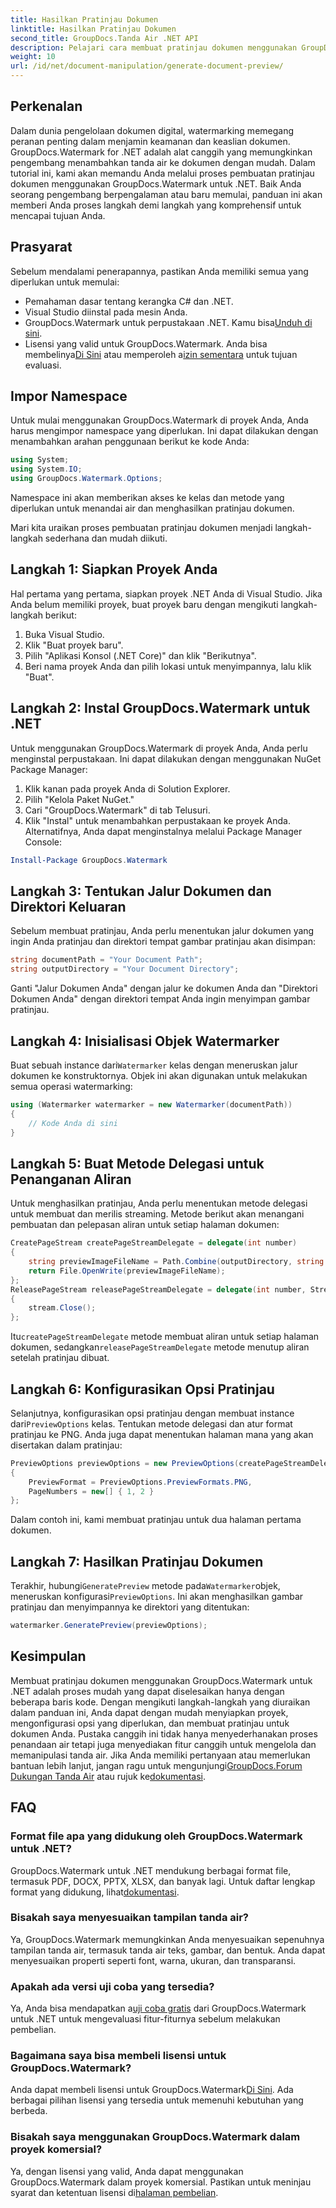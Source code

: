 ```yaml
---
title: Hasilkan Pratinjau Dokumen
linktitle: Hasilkan Pratinjau Dokumen
second_title: GroupDocs.Tanda Air .NET API
description: Pelajari cara membuat pratinjau dokumen menggunakan GroupDocs.Watermark untuk .NET dengan panduan ini. Tingkatkan keamanan dan pengelolaan dokumen Anda dengan mudah.
weight: 10
url: /id/net/document-manipulation/generate-document-preview/
---
```

## Perkenalan
Dalam dunia pengelolaan dokumen digital, watermarking memegang peranan penting dalam menjamin keamanan dan keaslian dokumen. GroupDocs.Watermark for .NET adalah alat canggih yang memungkinkan pengembang menambahkan tanda air ke dokumen dengan mudah. Dalam tutorial ini, kami akan memandu Anda melalui proses pembuatan pratinjau dokumen menggunakan GroupDocs.Watermark untuk .NET. Baik Anda seorang pengembang berpengalaman atau baru memulai, panduan ini akan memberi Anda proses langkah demi langkah yang komprehensif untuk mencapai tujuan Anda.
## Prasyarat
Sebelum mendalami penerapannya, pastikan Anda memiliki semua yang diperlukan untuk memulai:
- Pemahaman dasar tentang kerangka C# dan .NET.
- Visual Studio diinstal pada mesin Anda.
- GroupDocs.Watermark untuk perpustakaan .NET. Kamu bisa[Unduh di sini](https://releases.groupdocs.com/Watermark/net/).
-  Lisensi yang valid untuk GroupDocs.Watermark. Anda bisa membelinya[Di Sini](https://purchase.groupdocs.com/buy) atau memperoleh a[izin sementara](https://purchase.groupdocs.com/temporary-license/) untuk tujuan evaluasi.
## Impor Namespace
Untuk mulai menggunakan GroupDocs.Watermark di proyek Anda, Anda harus mengimpor namespace yang diperlukan. Ini dapat dilakukan dengan menambahkan arahan penggunaan berikut ke kode Anda:
```csharp
using System;
using System.IO;
using GroupDocs.Watermark.Options;
```
Namespace ini akan memberikan akses ke kelas dan metode yang diperlukan untuk menandai air dan menghasilkan pratinjau dokumen.

Mari kita uraikan proses pembuatan pratinjau dokumen menjadi langkah-langkah sederhana dan mudah diikuti.
## Langkah 1: Siapkan Proyek Anda
Hal pertama yang pertama, siapkan proyek .NET Anda di Visual Studio. Jika Anda belum memiliki proyek, buat proyek baru dengan mengikuti langkah-langkah berikut:
1. Buka Visual Studio.
2. Klik "Buat proyek baru".
3. Pilih "Aplikasi Konsol (.NET Core)" dan klik "Berikutnya".
4. Beri nama proyek Anda dan pilih lokasi untuk menyimpannya, lalu klik "Buat".
## Langkah 2: Instal GroupDocs.Watermark untuk .NET
Untuk menggunakan GroupDocs.Watermark di proyek Anda, Anda perlu menginstal perpustakaan. Ini dapat dilakukan dengan menggunakan NuGet Package Manager:
1. Klik kanan pada proyek Anda di Solution Explorer.
2. Pilih "Kelola Paket NuGet."
3. Cari "GroupDocs.Watermark" di tab Telusuri.
4. Klik "Instal" untuk menambahkan perpustakaan ke proyek Anda.
Alternatifnya, Anda dapat menginstalnya melalui Package Manager Console:
```powershell
Install-Package GroupDocs.Watermark
```
## Langkah 3: Tentukan Jalur Dokumen dan Direktori Keluaran
Sebelum membuat pratinjau, Anda perlu menentukan jalur dokumen yang ingin Anda pratinjau dan direktori tempat gambar pratinjau akan disimpan:
```csharp
string documentPath = "Your Document Path";
string outputDirectory = "Your Document Directory";
```
Ganti "Jalur Dokumen Anda" dengan jalur ke dokumen Anda dan "Direktori Dokumen Anda" dengan direktori tempat Anda ingin menyimpan gambar pratinjau.
## Langkah 4: Inisialisasi Objek Watermarker
Buat sebuah instance dari`Watermarker` kelas dengan meneruskan jalur dokumen ke konstruktornya. Objek ini akan digunakan untuk melakukan semua operasi watermarking:
```csharp
using (Watermarker watermarker = new Watermarker(documentPath))
{
    // Kode Anda di sini
}
```
## Langkah 5: Buat Metode Delegasi untuk Penanganan Aliran
Untuk menghasilkan pratinjau, Anda perlu menentukan metode delegasi untuk membuat dan merilis streaming. Metode berikut akan menangani pembuatan dan pelepasan aliran untuk setiap halaman dokumen:
```csharp
CreatePageStream createPageStreamDelegate = delegate(int number)
{
    string previewImageFileName = Path.Combine(outputDirectory, string.Format("page{0}.png", number));
    return File.OpenWrite(previewImageFileName);
};
ReleasePageStream releasePageStreamDelegate = delegate(int number, Stream stream)
{
    stream.Close();
};
```
 Itu`createPageStreamDelegate` metode membuat aliran untuk setiap halaman dokumen, sedangkan`releasePageStreamDelegate` metode menutup aliran setelah pratinjau dibuat.
## Langkah 6: Konfigurasikan Opsi Pratinjau
 Selanjutnya, konfigurasikan opsi pratinjau dengan membuat instance dari`PreviewOptions` kelas. Tentukan metode delegasi dan atur format pratinjau ke PNG. Anda juga dapat menentukan halaman mana yang akan disertakan dalam pratinjau:
```csharp
PreviewOptions previewOptions = new PreviewOptions(createPageStreamDelegate, releasePageStreamDelegate)
{
    PreviewFormat = PreviewOptions.PreviewFormats.PNG,
    PageNumbers = new[] { 1, 2 }
};
```
Dalam contoh ini, kami membuat pratinjau untuk dua halaman pertama dokumen.
## Langkah 7: Hasilkan Pratinjau Dokumen
 Terakhir, hubungi`GeneratePreview` metode pada`Watermarker`objek, meneruskan konfigurasi`PreviewOptions`. Ini akan menghasilkan gambar pratinjau dan menyimpannya ke direktori yang ditentukan:
```csharp
watermarker.GeneratePreview(previewOptions);
```
## Kesimpulan
Membuat pratinjau dokumen menggunakan GroupDocs.Watermark untuk .NET adalah proses mudah yang dapat diselesaikan hanya dengan beberapa baris kode. Dengan mengikuti langkah-langkah yang diuraikan dalam panduan ini, Anda dapat dengan mudah menyiapkan proyek, mengonfigurasi opsi yang diperlukan, dan membuat pratinjau untuk dokumen Anda. Pustaka canggih ini tidak hanya menyederhanakan proses penandaan air tetapi juga menyediakan fitur canggih untuk mengelola dan memanipulasi tanda air.
 Jika Anda memiliki pertanyaan atau memerlukan bantuan lebih lanjut, jangan ragu untuk mengunjungi[GroupDocs.Forum Dukungan Tanda Air](https://forum.groupdocs.com/c/watermark/19) atau rujuk ke[dokumentasi](https://tutorials.groupdocs.com/Watermark/net/).
## FAQ
### Format file apa yang didukung oleh GroupDocs.Watermark untuk .NET?
 GroupDocs.Watermark untuk .NET mendukung berbagai format file, termasuk PDF, DOCX, PPTX, XLSX, dan banyak lagi. Untuk daftar lengkap format yang didukung, lihat[dokumentasi](https://tutorials.groupdocs.com/Watermark/net/).
### Bisakah saya menyesuaikan tampilan tanda air?
Ya, GroupDocs.Watermark memungkinkan Anda menyesuaikan sepenuhnya tampilan tanda air, termasuk tanda air teks, gambar, dan bentuk. Anda dapat menyesuaikan properti seperti font, warna, ukuran, dan transparansi.
### Apakah ada versi uji coba yang tersedia?
 Ya, Anda bisa mendapatkan a[uji coba gratis](https://releases.groupdocs.com/) dari GroupDocs.Watermark untuk .NET untuk mengevaluasi fitur-fiturnya sebelum melakukan pembelian.
### Bagaimana saya bisa membeli lisensi untuk GroupDocs.Watermark?
 Anda dapat membeli lisensi untuk GroupDocs.Watermark[Di Sini](https://purchase.groupdocs.com/buy). Ada berbagai pilihan lisensi yang tersedia untuk memenuhi kebutuhan yang berbeda.
### Bisakah saya menggunakan GroupDocs.Watermark dalam proyek komersial?
 Ya, dengan lisensi yang valid, Anda dapat menggunakan GroupDocs.Watermark dalam proyek komersial. Pastikan untuk meninjau syarat dan ketentuan lisensi di[halaman pembelian](https://purchase.groupdocs.com/buy).